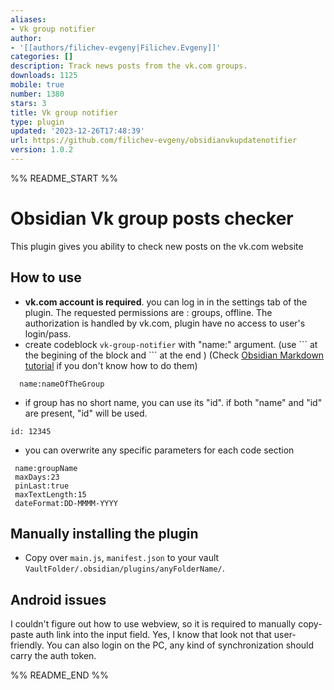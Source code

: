 ```yaml
---
aliases:
- Vk group notifier
author:
- '[[authors/filichev-evgeny|Filichev.Evgeny]]'
categories: []
description: Track news posts from the vk.com groups.
downloads: 1125
mobile: true
number: 1380
stars: 3
title: Vk group notifier
type: plugin
updated: '2023-12-26T17:48:39'
url: https://github.com/filichev-evgeny/obsidianvkupdatenotifier
version: 1.0.2
---
```


%% README_START %%

# Obsidian Vk group posts checker

This  plugin gives you ability to check new posts on the vk.com website

## How to use

- **vk.com account is required**. you can log in in the settings tab of the plugin. The requested permissions are : groups, offline. The authorization is handled by vk.com, plugin have no access to user's login/pass.
- create codeblock ``vk-group-notifier`` with "name:" argument. (use \``` at the begining of the block and \``` at the end ) (Check [Obsidian Markdown tutorial](https://help.obsidian.md/Editing+and+formatting/Basic+formatting+syntax#Code%20blocks) if you don't know how to do them)

```vk-group-notifier
  name:nameOfTheGroup
```

* if group has no short name, you can use its "id". if both "name" and "id" are present, "id" will be used.

```vk-group-notifier
id: 12345
```

* you can overwrite any specific parameters for each code section

```vk-group-notifier
 name:groupName
 maxDays:23
 pinLast:true
 maxTextLength:15
 dateFormat:DD-MMMM-YYYY
```

## Manually installing the plugin

- Copy over `main.js`,  `manifest.json` to your vault `VaultFolder/.obsidian/plugins/anyFolderName/`.

## Android issues

I couldn't figure out how to use webview, so it is required to manually copy-paste auth link into the input field. Yes, I know that look not that user-friendly. You can also login on the PC, any kind of synchronization should carry the auth token.


%% README_END %%